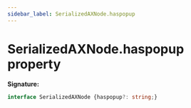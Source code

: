 ```yaml
---
sidebar_label: SerializedAXNode.haspopup
---
```

# SerializedAXNode.haspopup property

**Signature:**

```typescript
interface SerializedAXNode {haspopup?: string;}
```
